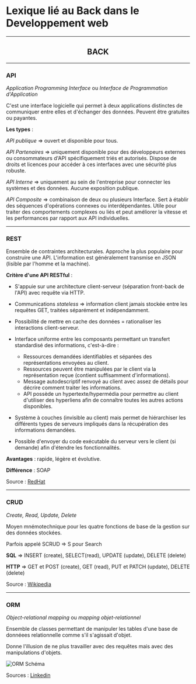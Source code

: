 # Lexique lié au Back dans le Developpement web

---

<h2 align="center">BACK</h2>

---

### API 

 *Application Programming Interface* ou *Interface de Programmation d'Application*
 
 C'est une interface logicielle qui permet à deux applications distinctes de communiquer entre elles et d'échanger des données. Peuvent être gratuites ou payantes. 
 
 **Les types** : 
 
 *API publique* => ouvert et disponible pour tous.
 
 *API Partenaires* => uniquement disponible pour des développeurs externes ou consommateurs d'API spécifiquement triés et autorisés. Dispose de droits et licences pour accéder à ces interfaces avec une sécurité plus robuste.
 
 *API Interne* => uniquement au sein de l'entreprise pour connecter les systèmes et des données. Aucune exposition publique.
 
 *API Composite* =>  combinaison de deux ou plusieurs Interface. Sert à établir des séquences d'opérations connexes ou interdépendantes. Utile pour traiter des comportements complexes ou liés et peut améliorer la vitesse et les performances par rapport aux API individuelles.

 ---

### REST 

Ensemble de contraintes architecturales. Approche la plus populaire pour construire une API. L'information est généralement transmise en JSON (lisible par l'homme et la machine).

 **Critère d'une API RESTful** : 
 -  S'appuie sur une architecture client-serveur (séparation front-back de l'API) avec requête via HTTP.
 
 - Communications *stateless* => information client jamais stockée entre les requêtes GET, traitées séparément et indépendamment.

 - Possibilité de mettre en cache des données = rationaliser les interactions client-serveur.

 - Interface uniforme entre les composants permettant un transfert standardisé des informations, c'est-à-dire : 
   - Ressources demandées identifiables et séparées des représentations envoyées au client. 
   - Ressources peuvent être manipulées par le client via la représentation reçue (contient suffisamment d'informations). 
   - Message autodescriptif renvoyé au client avec assez de détails pour décrire comment traiter les informations. 
   - API possède un hypertexte/hypermédia pour permettre au client d'utiliser des hyperliens afin de connaître toutes les autres actions disponibles.
  
 - Système à couches (invisible au client) mais permet de hiérarchiser les différents types de serveurs impliqués dans la récupération des informations demandées. 

 - Possible d'envoyer du code exécutable du serveur vers le client (si demande) afin d'étendre les fonctionnalités.

**Avantages** : rapide, légère et évolutive. 

**Différence** : SOAP

Source : [RedHat](https://www.redhat.com/fr/topics/api/what-is-a-rest-api)

---

### CRUD

*Create, Read, Update, Delete*

Moyen mnémotechnique pour les quatre fonctions de base de la gestion sur des données stockées.

Parfois appelé SCRUD => S pour Search

**SQL** => INSERT (create), SELECT(read), UPDATE (update), DELETE (delete)

**HTTP** => GET et POST (create), GET (read), PUT et PATCH (update), DELETE (delete)

Source : [Wikipedia](https://fr.wikipedia.org/wiki/CRUD)

---

### ORM

*Object-relational mapping* ou *mapping objet-relationnel*

Ensemble de classes permettant de manipuler les tables d'une base de donnéees relationnelle comme s'il s'agissait d'objet.

Donne l'illusion de ne plus travailler avec des requêtes mais avec des manipulations d'objets.

![ORM Schéma](https://res.cloudinary.com/practicaldev/image/fetch/s--QPH4sf2X--/c_imagga_scale,f_auto,fl_progressive,h_900,q_auto,w_1600/https://dev-to-uploads.s3.amazonaws.com/uploads/articles/divzbwhf4hgov8ho911v.png)

Sources : [Linkedin](https://www.linkedin.com/posts/honorablecon_sundayword-activity-6878386656462823424-5jGs/?utm_source=linkedin_share&utm_medium=member_desktop_web)